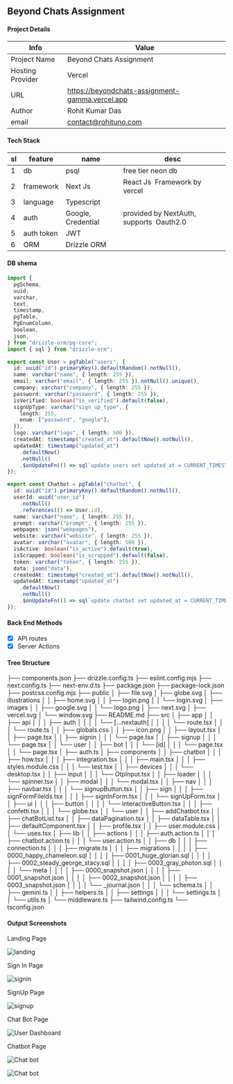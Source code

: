 ## Beyond Chats Assignment

#### Project Details

| Info             | Value                                           |
| ---------------- | ----------------------------------------------- |
| Project Name     | Beyond Chats Assignment                         |
| Hosting Provider | Vercel                                          |
| URL              | https://beyondchats-assignment-gamma.vercel.app |
| Author           | Rohit Kumar Das                                 |
| email            | contact@rohituno.com                            |

#### Tech Stack

| sl  | feature    | name               | desc                                      |
| --- | ---------- | ------------------ | ----------------------------------------- |
| 1   | db         | psql               | free tier neon db                         |
| 2   | framework  | Next Js            | React Js  Framework by vercel             |
| 3   | language   | Typescript         |                                           |
| 4   | auth       | Google, Credential | provided by NextAuth,  supports  Oauth2.0 |
| 5   | auth token | JWT                |                                           |
| 6   | ORM        | Drizzle ORM        |                                           |

#### DB shema

```ts
import {
  pgSchema,
  uuid,
  varchar,
  text,
  timestamp,
  pgTable,
  PgEnumColumn,
  boolean,
  json,
} from "drizzle-orm/pg-core";
import { sql } from "drizzle-orm";

export const User = pgTable("users", {
  id: uuid("id").primaryKey().defaultRandom().notNull(),
  name: varchar("name", { length: 255 }),
  email: varchar("email", { length: 255 }).notNull().unique(),
  company: varchar("company", { length: 255 }),
  password: varchar("password", { length: 255 }),
  isVerified: boolean("is_verified").default(false),
  signUpType: varchar("sign_up_type", {
    length: 255,
    enum: ["password", "google"],
  }),
  logo: varchar("logo", { length: 500 }),
  createdAt: timestamp("created_at").defaultNow().notNull(),
  updatedAt: timestamp("updated_at")
    .defaultNow()
    .notNull()
    .$onUpdateFn(() => sql`update users set updated_at = CURRENT_TIMESTAMP`),
});

export const Chatbot = pgTable("chatbot", {
  id: uuid("id").primaryKey().defaultRandom().notNull(),
  userId: uuid("user_id")
    .notNull()
    .references(() => User.id),
  name: varchar("name", { length: 255 }),
  prompt: varchar("prompt", { length: 255 }),
  webpages: json("webpages"),
  website: varchar("website", { length: 255 }),
  avatar: varchar("avatar", { length: 500 }),
  isActive: boolean("is_active").default(true),
  isScrapped: boolean("is_scrapped").default(false),
  token: varchar("token", { length: 255 }),
  data: json("data"),
  createdAt: timestamp("created_at").defaultNow().notNull(),
  updatedAt: timestamp("updated_at")
    .defaultNow()
    .notNull()
    .$onUpdateFn(() => sql`update chatbot set updated_at = CURRENT_TIMESTAMP`),
});
```

#### Back End Methods

- [x] API routes
- [x] Server Actions

#### Tree Structure

├── components.json
├── drizzle.config.ts
├── eslint.config.mjs
├── next.config.ts
├── next-env.d.ts
├── package.json
├── package-lock.json
├── postcss.config.mjs
├── public
│ ├── file.svg
│ ├── globe.svg
│ ├── illustrations
│ │ ├── home.svg
│ │ ├── login.png
│ │ └── login.svg
│ ├── images
│ │ ├── google.svg
│ │ └── logo.png
│ ├── next.svg
│ ├── vercel.svg
│ └── window.svg
├── README.md
├── src
│ ├── app
│ │ ├── api
│ │ │ ├── auth
│ │ │ │ └── [...nextauth]
│ │ │ │ └── route.tsx
│ │ │ └── route.ts
│ │ ├── globals.css
│ │ ├── icon.png
│ │ ├── layout.tsx
│ │ ├── page.tsx
│ │ ├── signin
│ │ │ └── page.tsx
│ │ ├── signup
│ │ │ └── page.tsx
│ │ └── user
│ │ ├── bot
│ │ │ └── [id]
│ │ │ └── page.tsx
│ │ └── page.tsx
│ ├── auth.ts
│ ├── components
│ │ ├── chatbot
│ │ │ ├── how.tsx
│ │ │ ├── integration.tsx
│ │ │ ├── main.tsx
│ │ │ ├── styles.module.css
│ │ │ └── test.tsx
│ │ ├── devices
│ │ │ └── desktop.tsx
│ │ ├── input
│ │ │ └── OtpInput.tsx
│ │ ├── loader
│ │ │ └── spinner.tsx
│ │ ├── modal
│ │ │ └── modal.tsx
│ │ ├── nav
│ │ │ ├── navbar.tsx
│ │ │ └── signupButton.tsx
│ │ ├── sign
│ │ │ ├── signFormFilelds.tsx
│ │ │ ├── signInForm.tsx
│ │ │ └── signUpForm.tsx
│ │ ├── ui
│ │ │ ├── button
│ │ │ │ └── interactiveButton.tsx
│ │ │ ├── confetti.tsx
│ │ │ └── globe.tsx
│ │ └── user
│ │ ├── addChatbot.tsx
│ │ ├── chatBotList.tsx
│ │ ├── dataPagination.tsx
│ │ ├── dataTable.tsx
│ │ ├── defaultComponent.tsx
│ │ ├── profile.tsx
│ │ ├── user.module.css
│ │ └── uses.tsx
│ ├── lib
│ │ ├── actions
│ │ │ ├── auth.action.ts
│ │ │ ├── chatbot.action.ts
│ │ │ └── user.action.ts
│ │ ├── db
│ │ │ ├── connection.ts
│ │ │ ├── migrate.ts
│ │ │ ├── migrations
│ │ │ │ ├── 0000_happy_chameleon.sql
│ │ │ │ ├── 0001_huge_glorian.sql
│ │ │ │ ├── 0002_steady_george_stacy.sql
│ │ │ │ ├── 0003_gray_photon.sql
│ │ │ │ └── meta
│ │ │ │ ├── 0000_snapshot.json
│ │ │ │ ├── 0001_snapshot.json
│ │ │ │ ├── 0002_snapshot.json
│ │ │ │ ├── 0003_snapshot.json
│ │ │ │ └── \_journal.json
│ │ │ └── schema.ts
│ │ ├── gemini.ts
│ │ ├── helpers.ts
│ │ ├── settings
│ │ │ └── settings.ts
│ │ └── utils.ts
│ └── middleware.ts
├── tailwind.config.ts
└── tsconfig.json

#### Output Screenshots

Landing Page

![landing](./output/landing.png)

Sign In Page

![signin](./output/signin.png)

SignUp Page

![signup](./output/signup.png)

Chat Bot Page

![User Dashboard](./output/userdash.png)

Chatbot Page

![Chat bot](./output/chat.png)

![Chat bot](./output/chat2.png)
